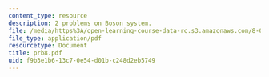 ```yaml
---
content_type: resource
description: 2 problems on Boson system.
file: /media/https%3A/open-learning-course-data-rc.s3.amazonaws.com/8-08-statistical-physics-ii-spring-2005/f9b3e1b613c70e54d01bc248d2eb5749_prb8.pdf
file_type: application/pdf
resourcetype: Document
title: prb8.pdf
uid: f9b3e1b6-13c7-0e54-d01b-c248d2eb5749
---
```

